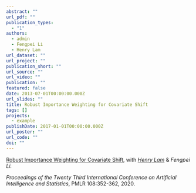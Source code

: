 ```yaml
---
abstract: ""
url_pdf: ""
publication_types:
  - "1"
authors:
  - admin
  - Fengpei Li
  - Henry Lam
url_dataset: ""
url_project: ""
publication_short: ""
url_source: ""
url_video: ""
publication: ""
featured: false
date: 2013-07-01T00:00:00.000Z
url_slides: ""
title: Robust Importance Weighting for Covariate Shift
tags: []
projects:
  - example
publishDate: 2017-01-01T00:00:00.000Z
url_poster: ""
url_code: ""
doi: ""
---
```

[Robust Importance Weighting for Covariate Shift](http://proceedings.mlr.press/v108/li20b.html), with *[Henry Lam](http://www.columbia.edu/~khl2114/)* & *Fengpei Li.*

*Proceedings of the Twenty Third International Conference on Artificial Intelligence and Statistics*, PMLR 108:352-362, 2020.